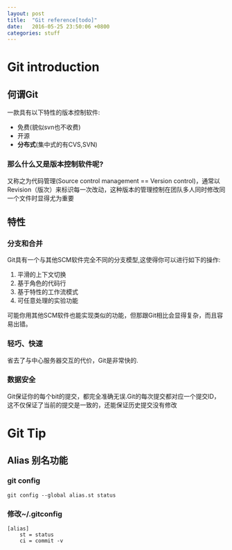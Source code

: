 ```yaml
---
layout: post
title:  "Git reference[todo]"
date:   2016-05-25 23:50:06 +0800
categories: stuff
---
```


# Git introduction

## 何谓Git

一款具有以下特性的版本控制软件:

- 免费(貌似svn也不收费)
- 开源
- **分布式**(集中式的有CVS,SVN)

### 那么什么又是版本控制软件呢?

又称之为代码管理(Source control management == Version control)，通常以Revision（版次）来标识每一次改动，这种版本的管理控制在团队多人同时修改同一个文件时显得尤为重要

## 特性

### 分支和合并

Git具有一个与其他SCM软件完全不同的分支模型,这使得你可以进行如下的操作:

1. 平滑的上下文切换
2. 基于角色的代码行
3. 基于特性的工作流模式
4. 可任意处理的实验功能

可能你用其他SCM软件也能实现类似的功能，但那跟Git相比会显得复杂，而且容易出错。

### 轻巧、快速

省去了与中心服务器交互的代价，Git是非常快的.

### 数据安全

Git保证你的每个bit的提交，都完全准确无误.Git的每次提交都对应一个提交ID，这不仅保证了当前的提交是一致的，还能保证历史提交没有修改

# Git Tip

## Alias 别名功能

### git config

```
git config --global alias.st status
```

### 修改~/.gitconfig

```
[alias]
    st = status
    ci = commit -v
```
